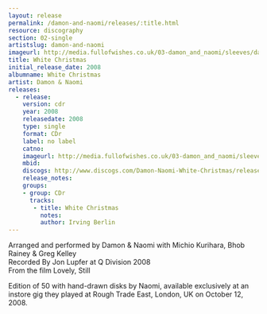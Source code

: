 ```yaml
---
layout: release
permalink: /damon-and-naomi/releases/:title.html
resource: discography
section: 02-single
artistslug: damon-and-naomi
imageurl: http://media.fullofwishes.co.uk/03-damon_and_naomi/sleeves/damon-and-naomi-white-christmas.jpg
title: White Christmas
initial_release_date: 2008
albumname: White Christmas
artist: Damon & Naomi
releases:
  - release: 
    version: cdr
    year: 2008
    releasedate: 2008
    type: single
    format: CDr
    label: no label
    catno: 
    imageurl: http://media.fullofwishes.co.uk/03-damon_and_naomi/sleeves/damon-and-naomi-white-christmas.jpg
    mbid: 
    discogs: http://www.discogs.com/Damon-Naomi-White-Christmas/release/1494673master/434581
    release_notes:
    groups:
    - group: CDr
      tracks:
       - title: White Christmas
         notes: 
         author: Irving Berlin
---
```

Arranged and performed by Damon & Naomi with Michio Kurihara, Bhob Rainey & Greg Kelley  
Recorded By Jon Lupfer at Q Division 2008  
From the film Lovely, Still

Edition of 50 with hand-drawn disks by Naomi, available exclusively at an instore gig they played at Rough Trade East, London, UK on October 12, 2008.